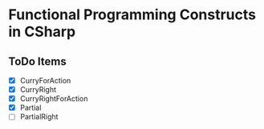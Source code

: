 # Functional Programming Constructs in CSharp #

## ToDo Items ##

- [x] CurryForAction
- [x] CurryRight
- [x] CurryRightForAction
- [x] Partial
- [ ] PartialRight
